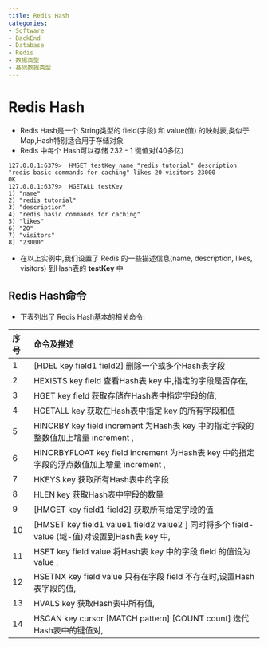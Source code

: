 ```yaml
---
title: Redis Hash
categories:
- Software
- BackEnd
- Database
- Redis
- 数据类型
- 基础数据类型
---
```

# Redis Hash

- Redis Hash是一个 String类型的 field(字段) 和 value(值) 的映射表,类似于Map,Hash特别适合用于存储对象
- Redis 中每个 Hash可以存储 232 - 1 键值对(40多亿)

```
127.0.0.1:6379>  HMSET testKey name "redis tutorial" description "redis basic commands for caching" likes 20 visitors 23000
OK
127.0.0.1:6379>  HGETALL testKey
1) "name"
2) "redis tutorial"
3) "description"
4) "redis basic commands for caching"
5) "likes"
6) "20"
7) "visitors"
8) "23000"
```

- 在以上实例中,我们设置了 Redis 的一些描述信息(name, description, likes, visitors) 到Hash表的 **testKey** 中

## Redis Hash命令

- 下表列出了 Redis Hash基本的相关命令:

| 序号 | 命令及描述                                                   |
| :--- | :----------------------------------------------------------- |
| 1    | [HDEL key field1 field2\]  删除一个或多个Hash表字段          |
| 2    | HEXISTS key field  查看Hash表 key 中,指定的字段是否存在,     |
| 3    | HGET key field  获取存储在Hash表中指定字段的值,              |
| 4    | HGETALL key  获取在Hash表中指定 key 的所有字段和值           |
| 5    | HINCRBY key field increment  为Hash表 key 中的指定字段的整数值加上增量 increment , |
| 6    | HINCRBYFLOAT key field increment  为Hash表 key 中的指定字段的浮点数值加上增量 increment , |
| 7    | HKEYS key  获取所有Hash表中的字段                            |
| 8    | HLEN key  获取Hash表中字段的数量                             |
| 9    | [HMGET key field1 field2\]  获取所有给定字段的值             |
| 10   | [HMSET key field1 value1 field2 value2 \]  同时将多个 field-value (域-值)对设置到Hash表 key 中, |
| 11   | HSET key field value  将Hash表 key 中的字段 field 的值设为 value , |
| 12   | HSETNX key field value  只有在字段 field 不存在时,设置Hash表字段的值, |
| 13   | HVALS key  获取Hash表中所有值,                               |
| 14   | HSCAN key cursor [MATCH pattern\] [COUNT count]  迭代Hash表中的键值对, |